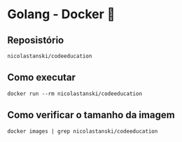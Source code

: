 # Golang - Docker 🐳

## Reposistório
```
nicolastanski/codeeducation
```

## Como executar
```
docker run --rm nicolastanski/codeeducation
```

## Como verificar o tamanho da imagem
```
docker images | grep nicolastanski/codeeducation
```